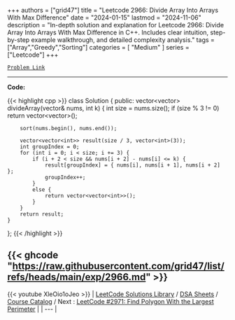
+++
authors = ["grid47"]
title = "Leetcode 2966: Divide Array Into Arrays With Max Difference"
date = "2024-01-15"
lastmod = "2024-11-06"
description = "In-depth solution and explanation for Leetcode 2966: Divide Array Into Arrays With Max Difference in C++. Includes clear intuition, step-by-step example walkthrough, and detailed complexity analysis."
tags = ["Array","Greedy","Sorting"]
categories = [
    "Medium"
]
series = ["Leetcode"]
+++



[`Problem Link`](https://leetcode.com/problems/divide-array-into-arrays-with-max-difference/description/)

---
**Code:**

{{< highlight cpp >}}
class Solution {
public:
    vector<vector<int>> divideArray(vector<int>& nums, int k) {
        int size = nums.size();
        if (size % 3 != 0)
            return vector<vector<int>>();

        sort(nums.begin(), nums.end());

        vector<vector<int>> result(size / 3, vector<int>(3));
        int groupIndex = 0;
        for (int i = 0; i < size; i += 3) {
            if (i + 2 < size && nums[i + 2] - nums[i] <= k) {
                result[groupIndex] = { nums[i], nums[i + 1], nums[i + 2] };
                groupIndex++;
            }
            else {
                return vector<vector<int>>();
            }
        }
        return result;
    }
}; 
{{< /highlight >}}

{{< ghcode "https://raw.githubusercontent.com/grid47/list/refs/heads/main/exp/2966.md" >}}
---
{{< youtube XleOio1oJeo >}}
| [LeetCode Solutions Library](https://grid47.xyz/leetcode/) / [DSA Sheets](https://grid47.xyz/sheets/) / [Course Catalog](https://grid47.xyz/courses/) / Next : [LeetCode #2971: Find Polygon With the Largest Perimeter](https://grid47.xyz/leetcode/solution-2971-find-polygon-with-the-largest-perimeter/) |
| --- |
